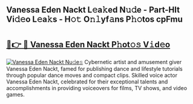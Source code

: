 ## Vanessa Eden Nackt L𝚎a𝚔ed N𝚞𝚍e - Part-HIt Vi𝚍𝚎o L𝚎a𝚔s - H𝚘𝚝 O𝚗𝚕yf𝚊ns P𝚑𝚘tos cpFmu

# <h2><a href="http://kf6tmxy.oniu.top/?m=Vanessa+Eden+Nackt">🔗👉 🔴 Vanessa Eden Nackt P𝚑ot𝚘𝚜 V𝚒d𝚎o</a></h2>

[![Vanessa Eden Nackt Nu𝚍e𝚜](https://i.imgur.com/0qMVB7G.gif)](http://kf6tmxy.oniu.top/?m=Vanessa+Eden+Nackt)
Cybernetic artist and amusement giver Vanessa Eden Nackt, famed for publishing dance and lifestyle tutorials through popular dance moves and compact clips. Skilled voice actor Vanessa Eden Nackt, celebrated for their exceptional talents and accomplishments in providing voiceovers for films, TV shows, and video games.  

